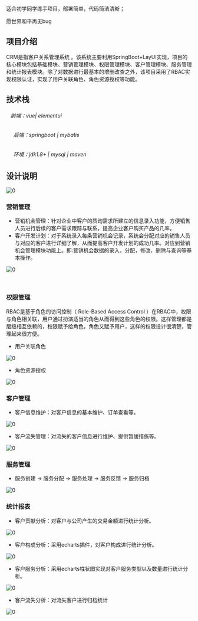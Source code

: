 适合初学同学练手项目，部署简单，代码简洁清晰；

愿世界和平再无bug

## 项目介绍

CRM是指客户关系管理系统 。该系统主要利用SpringBoot+LayUI实现，项目的核心模块包括基础模块、营销管理模块、权限管理模块、客户管理模块、服务管理和统计报表模块。除了对数据进行最基本的增删改查之外，该项目采用了RBAC实现权限认证，实现了用户关联角色、角色资源授权等功能。

## 技术栈

######    前端：vue| elementui

######      后端：springboot | mybatis

######      环境：jdk1.8+ | mysql | maven

## 设计说明

![0](./img/1.jpg "0")

### 营销管理

*   营销机会管理：针对企业中客户的质询需求所建立的信息录入功能，方便销售人员进行后续的客户需求跟踪与联系，提高企业客户购买产品的几率。 
*   客户开发计划：对于系统录入每条营销机会记录，系统会分配对应的销售人员与对应的客户进行详细了解，从而提高客户开发计划的成功几率。对应到营销机会管理模块功能上。即:营销机会数据的录入，分配，修改，删除与查询等基本操作。

![0](./img/2.jpg "0")

 

### 权限管理

RBAC是基于角色的访问控制（ Role-Based Access Control ）在RBAC中，权限与角色相关联，用户通过扮演适当的角色从而得到这些角色的权限。这样管理都是层级相互依赖的，权限赋予给角色，角色又赋予用户，这样的权限设计很清楚，管理起来很方便。

*   用户关联角色 

![0](./img/3.jpg "0")

*   角色资源授权 

![0](./img/4.jpg "0")

### 客户管理

*   客户信息维护：对客户信息的基本维护、订单查看等。 

![0](./img/5.jpg "0")

*   客户流失管理：对流失的客户信息进行维护、提供暂缓措施等。 

![0](./img/6.jpg "0")

### 服务管理

*   服务创建 -> 服务分配 -> 服务处理 -> 服务反馈 -> 服务归档 

![0](./img/7.jpg "0")

### 统计报表

*   客户贡献分析：对客户与公司产生的交易金额进行统计分析。 

![0](./img/8.jpg "0")

*   客户构成分析：采用echarts插件，对客户构成进行统计分析。 

![0](./img/9.jpg "0")

*   客户服务分析：采用echarts柱状图实现对客户服务类型以及数量进行统计分析。 

![0](./img/10.jpg "0")

*   客户流失分析：对流失客户进行归档统计 

![0](./img/11.jpg "0")


